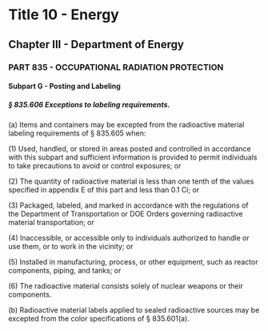 
# Title 10 - Energy
## Chapter III - Department of Energy
### PART 835 - OCCUPATIONAL RADIATION PROTECTION
#### Subpart G - Posting and Labeling
##### § 835.606 Exceptions to labeling requirements.

(a) Items and containers may be excepted from the radioactive material labeling requirements of § 835.605 when:

(1) Used, handled, or stored in areas posted and controlled in accordance with this subpart and sufficient information is provided to permit individuals to take precautions to avoid or control exposures; or

(2) The quantity of radioactive material is less than one tenth of the values specified in appendix E of this part and less than 0.1 Ci; or

(3) Packaged, labeled, and marked in accordance with the regulations of the Department of Transportation or DOE Orders governing radioactive material transportation; or

(4) Inaccessible, or accessible only to individuals authorized to handle or use them, or to work in the vicinity; or

(5) Installed in manufacturing, process, or other equipment, such as reactor components, piping, and tanks; or

(6) The radioactive material consists solely of nuclear weapons or their components.

(b) Radioactive material labels applied to sealed radioactive sources may be excepted from the color specifications of § 835.601(a).
